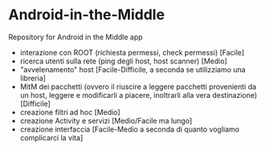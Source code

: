 # Android-in-the-Middle
Repository for Android in the Middle app
- interazione con ROOT (richiesta permessi, check permessi) [Facile]
- ricerca utenti sulla rete (ping degli host, host scanner) [Medio]
- "avvelenamento" host [Facile-Difficile, a seconda se utilizziamo una libreria]
- MitM dei pacchetti (ovvero il riuscire a leggere pacchetti provenienti da un host, leggere e modificarli a piacere, inoltrarli alla vera destinazione) [Difficile]
- creazione filtri ad hoc [Medio]
- creazione Activity e servizi [Medio/Facile ma lungo]
- creazione interfaccia [Facile-Medio a seconda di quanto vogliamo complicarci la vita]
